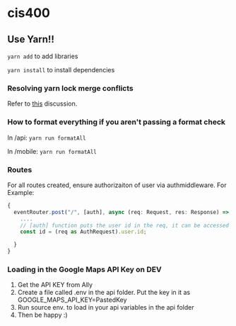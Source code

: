 # cis400

## Use Yarn!!

`yarn add` to add libraries

`yarn install` to install dependencies

### Resolving yarn lock merge conflicts

Refer to [this](https://github.com/yarnpkg/yarn/issues/1776#issuecomment-269539948) discussion.

### How to format everything if you aren't passing a format check

In /api: `yarn run formatAll`

In /mobile: `yarn run formatAll`

### Routes

For all routes created, ensure authorizaiton of user via authmiddleware. For Example:

```ts
{
  eventRouter.post("/", [auth], async (req: Request, res: Response) => {
    ....
    // [auth] function puts the user id in the req, it can be accessed via:
    const id = (req as AuthRequest).user.id;

  }
}
```

### Loading in the Google Maps API Key on DEV
1. Get the API KEY from Ally 
2. Create a file called .env in the api folder. Put the key in it as GOOGLE_MAPS_API_KEY=PastedKey
3. Run source env. to load in your api variables in the api folder
4. Then be happy :)
